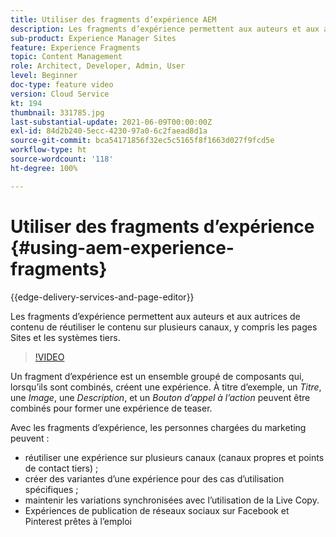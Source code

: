 ```yaml
---
title: Utiliser des fragments d’expérience AEM
description: Les fragments d’expérience permettent aux auteurs et aux autrices de contenu de réutiliser le contenu sur plusieurs canaux, y compris les pages Sites et les systèmes tiers.
sub-product: Experience Manager Sites
feature: Experience Fragments
topic: Content Management
role: Architect, Developer, Admin, User
level: Beginner
doc-type: feature video
version: Cloud Service
kt: 194
thumbnail: 331785.jpg
last-substantial-update: 2021-06-09T00:00:00Z
exl-id: 84d2b240-5ecc-4230-97a0-6c2faead8d1a
source-git-commit: bca54171856f32ec5c5165f8f1663d027f9fcd5e
workflow-type: ht
source-wordcount: '118'
ht-degree: 100%

---
```


# Utiliser des fragments d’expérience {#using-aem-experience-fragments}

{{edge-delivery-services-and-page-editor}}

Les fragments d’expérience permettent aux auteurs et aux autrices de contenu de réutiliser le contenu sur plusieurs canaux, y compris les pages Sites et les systèmes tiers.

>[!VIDEO](https://video.tv.adobe.com/v/331785?quality=12&learn=on)

Un fragment d’expérience est un ensemble groupé de composants qui, lorsqu’ils sont combinés, créent une expérience. À titre d’exemple, un *Titre*, une *Image*, une *Description*, et un *Bouton d’appel à l’action* peuvent être combinés pour former une expérience de teaser.

Avec les fragments d’expérience, les personnes chargées du marketing peuvent :

* réutiliser une expérience sur plusieurs canaux (canaux propres et points de contact tiers) ;
* créer des variantes d’une expérience pour des cas d’utilisation spécifiques ;
* maintenir les variations synchronisées avec l’utilisation de la Live Copy.
* Expériences de publication de réseaux sociaux sur Facebook et Pinterest prêtes à l’emploi
